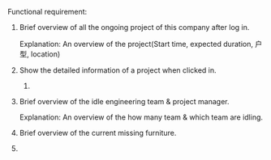 Functional requirement:

1. Brief overview of all the ongoing project of this company after log in.

   Explanation: An overview of the project(Start time, expected duration, 户型, location)

2. Show the detailed information of a project when clicked in.

   1. 

3. Brief overview of the idle engineering team & project manager.

   Explanation: An overview of the how many team & which team are idling. 

4. Brief overview of the current missing furniture.

5. 

